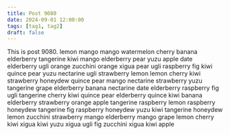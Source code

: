```yaml
---
title: Post 9080
date: 2024-09-01 12:00:00
tags: [tag1, tag2]
draft: false
---
```

This is post 9080.
lemon
mango
mango
watermelon
cherry
banana
elderberry
tangerine
kiwi
mango
elderberry
pear
yuzu
apple
date
elderberry
ugli
orange
zucchini
orange
xigua
pear
ugli
raspberry
fig
kiwi
quince
pear
yuzu
nectarine
ugli
strawberry
lemon
lemon
cherry
kiwi
strawberry
honeydew
quince
pear
mango
nectarine
strawberry
yuzu
tangerine
grape
elderberry
banana
nectarine
date
elderberry
raspberry
fig
ugli
tangerine
cherry
kiwi
quince
pear
elderberry
quince
kiwi
banana
elderberry
strawberry
orange
apple
tangerine
raspberry
lemon
raspberry
honeydew
tangerine
fig
raspberry
honeydew
yuzu
kiwi
tangerine
honeydew
lemon
zucchini
strawberry
mango
elderberry
mango
grape
lemon
cherry
kiwi
xigua
kiwi
yuzu
xigua
ugli
fig
zucchini
xigua
kiwi
apple

